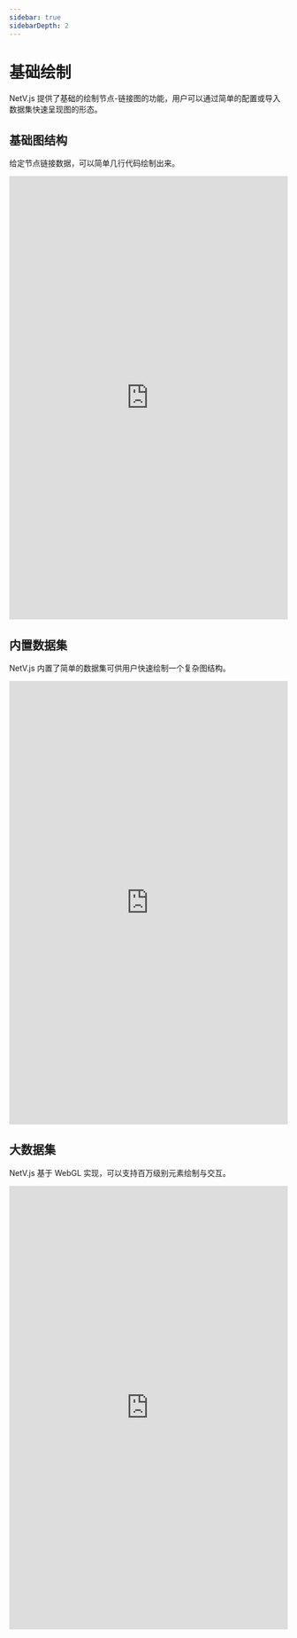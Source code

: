 ```yaml
---
sidebar: true
sidebarDepth: 2
---
```


# 基础绘制

NetV.js 提供了基础的绘制节点-链接图的功能，用户可以通过简单的配置或导入数据集快速呈现图的形态。

## 基础图结构

给定节点链接数据，可以简单几行代码绘制出来。

<iframe height="800" style="width: 100%;" scrolling="no" title="Basic" src="https://codepen.io/mgzx/embed/OJRvqwN?height=800&theme-id=dark&default-tab=result" frameborder="no" loading="lazy" allowtransparency="true" allowfullscreen="true">
  See the Pen <a href='https://codepen.io/mgzx/pen/OJRvqwN'>Basic</a> by brickmaker
  (<a href='https://codepen.io/mgzx'>@mgzx</a>) on <a href='https://codepen.io'>CodePen</a>.
</iframe>

## 内置数据集

NetV.js 内置了简单的数据集可供用户快速绘制一个复杂图结构。

<iframe height="800" style="width: 100%;" scrolling="no" title="Build-in Dataset" src="https://codepen.io/mgzx/embed/VwKxpaY?height=800&theme-id=dark&default-tab=result" frameborder="no" loading="lazy" allowtransparency="true" allowfullscreen="true">
  See the Pen <a href='https://codepen.io/mgzx/pen/VwKxpaY'>Build-in Dataset</a> by brickmaker
  (<a href='https://codepen.io/mgzx'>@mgzx</a>) on <a href='https://codepen.io'>CodePen</a>.
</iframe>

## 大数据集

NetV.js 基于 WebGL 实现，可以支持百万级别元素绘制与交互。

<iframe height="800" style="width: 100%;" scrolling="no" title="Large Graph" src="https://codepen.io/mgzx/embed/rNMvyeQ?height=800&theme-id=dark&default-tab=result" frameborder="no" loading="lazy" allowtransparency="true" allowfullscreen="true">
  See the Pen <a href='https://codepen.io/mgzx/pen/rNMvyeQ'>Large Graph</a> by brickmaker
  (<a href='https://codepen.io/mgzx'>@mgzx</a>) on <a href='https://codepen.io'>CodePen</a>.
</iframe>
